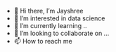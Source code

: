 - 👋 Hi there, I’m Jayshree
- 👀 I’m interested in data science
- 🌱 I’m currently learning ..
- 💞️ I’m looking to collaborate on ...
- 📫 How to reach me 

<!---
jayshreek3/jayshreek3 is a ✨ special ✨ repository because its `README.md` (this file) appears on your GitHub profile.
You can click the Preview link to take a look at your changes.
--->
